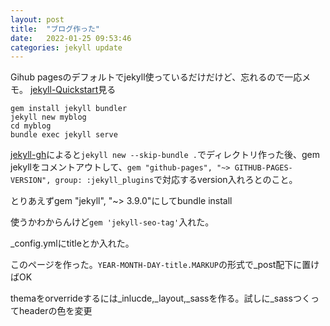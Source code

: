 ```yaml
---
layout: post
title:  "ブログ作った"
date:   2022-01-25 09:53:46
categories: jekyll update
---
```

Gihub pagesのデフォルトでjekyll使っているだけだけど、忘れるので一応メモ。
[jekyll-Quickstart]見る
```
gem install jekyll bundler
jekyll new myblog
cd myblog
bundle exec jekyll serve
```
[jekyll-gh]によると`jekyll new --skip-bundle .`でディレクトリ作った後、gem jekyllをコメントアウトして、`gem "github-pages", "~> GITHUB-PAGES-VERSION", group: :jekyll_plugins`で対応するversion入れろとのこと。

とりあえずgem "jekyll", "~> 3.9.0"にしてbundle install

使うかわからんけど`gem 'jekyll-seo-tag'`入れた。

_config.ymlにtitleとか入れた。

このページを作った。`YEAR-MONTH-DAY-title.MARKUP`の形式で_post配下に置けばOK

themaをorverrideするには_inlucde,_layout,_sassを作る。試しに_sassつくってheaderの色を変更

[jekyll-Quickstart]: https://jekyllrb.com/docs/
[jekyll-gh]:   https://docs.github.com/en/pages/setting-up-a-github-pages-site-with-jekyll/creating-a-github-pages-site-with-jekyll
